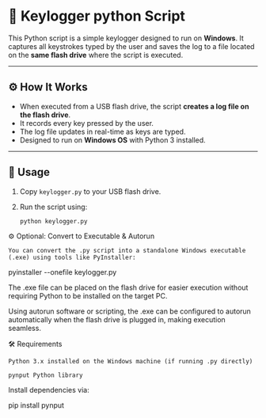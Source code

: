 # 🔑 Keylogger python Script

This Python script is a simple keylogger designed to run on **Windows**. It captures all keystrokes typed by the user and saves the log to a file located on the **same flash drive** where the script is executed.

---

## ⚙️ How It Works

- When executed from a USB flash drive, the script **creates a log file on the flash drive**.
- It records every key pressed by the user.
- The log file updates in real-time as keys are typed.
- Designed to run on **Windows OS** with Python 3 installed.

---

## 🚀 Usage

1. Copy `keylogger.py` to your USB flash drive.
2. Run the script using:

   ```bash
   python keylogger.py


⚙️ Optional: Convert to Executable & Autorun

    You can convert the .py script into a standalone Windows executable (.exe) using tools like PyInstaller:

pyinstaller --onefile keylogger.py

The .exe file can be placed on the flash drive for easier execution without requiring Python to be installed on the target PC.

Using autorun software or scripting, the .exe can be configured to autorun automatically when the flash drive is plugged in, making execution seamless.

🛠️ Requirements

    Python 3.x installed on the Windows machine (if running .py directly)

    pynput Python library

Install dependencies via:

pip install pynput
